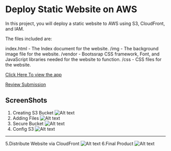 # Deploy Static Website on AWS

In this project, you will deploy a static website to AWS using S3, CloudFront, and IAM.

The files included are: 

index.html - The Index document for the website.
/img - The background image file for the website.
/vendor - Bootssrap CSS framework, Font, and JavaScript libraries needed for the website to function.
/css - CSS files for the website.


[Click Here To view the app](http://d2hp0uximfp42.cloudfront.net/index.html)

[Review Submission](https://review.udacity.com/#!/reviews/2383649)

## ScreenShots
1. Creating S3 Bucket
![Alt text](https://github.com/genedy377/StaticAWS/blob/master/screenshots/Screenshot_3.png)
2. Adding Files
![Alt text](https://github.com/genedy377/StaticAWS/blob/master/screenshots/addingfiles.png)
3. Secure Bucket 
![Alt text](https://github.com/genedy377/StaticAWS/blob/master/screenshots/Security.png)
4. Config S3
![Alt text](https://github.com/genedy377/StaticAWS/blob/master/screenshots/hosting.png)
***
5.Distribute Website via CloudFront
![Alt text](https://github.com/genedy377/StaticAWS/blob/master/screenshots/CloudFront.png)
6.Final Product
![Alt text](https://github.com/genedy377/StaticAWS/blob/master/screenshots/Final.png)



